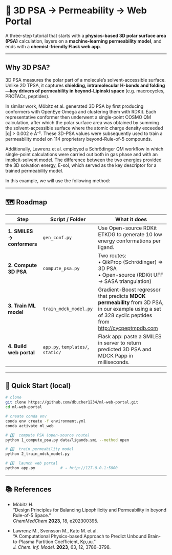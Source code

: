 # 🧪 3D PSA → Permeability → Web Portal

A three-step tutorial that starts with a **physics-based 3D polar surface area (PSA)** calculation, layers on a **machine-learning permeability model**, and ends with a **chemist-friendly Flask web app**.

---

## Why 3D PSA?

3D PSA measures the polar part of a molecule’s solvent-accessible surface. Unlike 2D TPSA, it captures **shielding, intramolecular H-bonds and folding—key drivers of permeability in beyond-Lipinski space** (e.g. macrocycles, PROTACs, peptides).

In similar work, Möbitz et al. generated 3D PSA by first producing conformers with OpenEye Omega and clustering them with RDKit. Each representative conformer then underwent a single-point COSMO QM calculation, after which the polar surface area was obtained by summing the solvent-accessible surface where the atomic charge density exceeded |q| > 0.002 e Å⁻². These 3D-PSA values were subsequently used to train a permeability model on 114 proprietary beyond-Rule-of-5 compounds.

Additionally, Lawrenz et al. employed a Schrödinger QM workflow in which single-point calculations were carried out both in gas phase and with an implicit-solvent model. The difference between the two energies provided the 3D solvation energy, E-sol, which served as the key descriptor for a trained permeability model.

In this example, we will use the following method: 

---

## 🗺 Roadmap

| Step | Script / Folder | What it does | 
|------|-----------------|-----------------|
| **1. SMILES → conformers** | `gen_conf.py` | Use Open-source RDKit ETKDG to generate 10 low energy conformations per ligand.
| **2. Compute 3D PSA** | `compute_psa.py` | Two routes:<br>• QikProp (Schrödinger) ⇒ 3D PSA<br>• Open-source (RDKit UFF → SASA triangulation) |
| **3. Train ML model** | `train_mdck_model.py` | Gradient-Boost regressor that predicts **MDCK permeability** from 3D PSA, in our example using a set of 328 cyclic peptides from http://cycpeptmpdb.com |
| **4. Build web portal** | `app.py`, `templates/`, `static/` | Flask app: paste a SMILES in server to return predicted 3D PSA and MDCK Papp in milliseconds. |

---

## 🚀 Quick Start (local)

```bash
# clone
git clone https://github.com/dbucher1234/ml-web-portal.git
cd ml-web-portal

# create conda env
conda env create -f environment.yml
conda activate ml_web

# 1️⃣  compute PSA (open-source route)
python 1_compute_psa.py data/ligands.smi --method open

# 2️⃣  train permeability model
python 2_train_mdck_model.py

# 3️⃣  launch web portal
python app.py           # → http://127.0.0.1:5000

```
---

## 📚 References

- Möbitz H.  
  “Design Principles for Balancing Lipophilicity and Permeability in beyond Rule-of-5 Space.”  
  *ChemMedChem* **2023**, 18, e202300395.
  
- Lawrenz M., Svensson M., Kato M. et al.  
  “A Computational Physics-based Approach to Predict Unbound Brain-to-Plasma Partition Coefficient, Kp,uu.”  
  *J. Chem. Inf. Model.* **2023**, 63, 12, 3786–3798.




